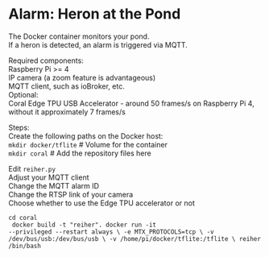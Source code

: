 <h1>Alarm: Heron at the Pond</h1>

The Docker container monitors your pond.<br/>
If a heron is detected, an alarm is triggered via MQTT.<br/>

Required components:<br/>
Raspberry Pi >= 4<br/>
IP camera (a zoom feature is advantageous)<br/>
MQTT client, such as ioBroker, etc.<br/>
Optional:<br/>
Coral Edge TPU USB Accelerator - around 50 frames/s on Raspberry Pi 4, without it approximately 7 frames/s<br/>

Steps:<br/>
Create the following paths on the Docker host:<br/>
<code>mkdir docker/tflite</code> # Volume for the container<br/>
<code>mkdir coral</code> # Add the repository files here<br/>

Edit <code>reiher.py</code><br/>
Adjust your MQTT client<br/>
Change the MQTT alarm ID<br/>
Change the RTSP link of your camera<br/>
Choose whether to use the Edge TPU accelerator or not<br/>

<code>cd coral<br/>
docker build -t "reiher".
docker run -it --privileged --restart always \\
    -e MTX_PROTOCOLS=tcp \\
    -v /dev/bus/usb:/dev/bus/usb \\
    -v /home/pi/docker/tflite:/tflite \\
    reiher /bin/bash</code>
